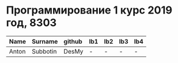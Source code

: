 # Программирование 1 курс 2019 год, 8303
| Name         | Surname     | github       | lb1   | lb2   | lb3   | lb4   |
|:-------------|:------------|:-------------|:------|:------|:------|:------|
| Anton        | Subbotin    | DesMy        | -     | -     | -     | -     |
